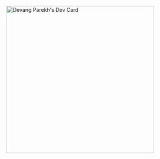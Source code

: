 <a href="https://app.daily.dev/devangp"><img src="https://api.daily.dev/devcards/94b5a153332c466ebf237454976e2bc4.png?r=s73" width="400" alt="Devang Parekh's Dev Card"/></a>
